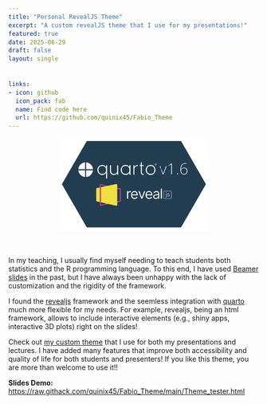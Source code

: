 ```yaml
---
title: "Personal RevealJS Theme"
excerpt: "A custom revealJS theme that I use for my presentations!"
featured: true
date: 2025-06-29
draft: false
layout: single


links:
- icon: github
  icon_pack: fab
  name: Find code here
  url: https://github.com/quinix45/Fabio_Theme
---
```


<center> <img src="featured-hex.PNG"  width="60%"> </center>

</br>
</br>

<p> In my teaching, I usually find myself needing to teach students both statistics and the R programming language. To this end, I have used <a href="https://en.wikipedia.org/wiki/Beamer_(LaTeX)" target="_blank" class="inline-link">Beamer slides</a> in the past, but I have always been unhappy with the lack of customization and the rigidity of the framework. </p>



<p> I found the <a href="https://revealjs.com" target="_blank" class="inline-link">revealjs</a> framework and the seemless integration with <a href="https://quarto.org/docs/presentations/" target="_blank" class="inline-link">quarto</a> much more flexible for my needs. For example, revealjs, being an html framework, allows to include interactive elements (e.g., shiny apps, interactive 3D plots) right on the slides! </p>

Check out <a href="https://github.com/quinix45/Fabio_Theme" target="_blank" class="inline-link"> my custom theme</a> that I use for both my presentations and lectures. I have added many features that improve both accessibility and quality of life for both students and presenters! If you like this theme, you are more than welcome to use it!!

**Slides Demo:** <a href="https://raw.githack.com/quinix45/Fabio_Theme/main/Theme_tester.html" target="_blank" class="inline-link"> https://raw.githack.com/quinix45/Fabio_Theme/main/Theme_tester.html </a>

